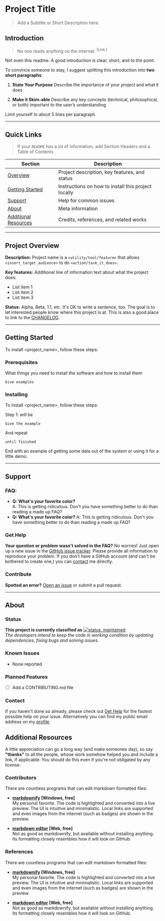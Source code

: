 # **Project Title**
> Add a Subtitle or Short Description here.

## Introduction
>No one reads anything on the internet. <sup>[Link.]

Not even this readme.  A good introduction is clear, short, and to the point.

To convince someone to stay,  I suggest splitting this introduction into  **two short paragraphs**:
1.  **State Your Purpose**
	Describe the importance of your project and what it does
	
2. **Make it Skim-able** 
 Describe any key concepts (technical, philosophical, or both) important to the user’s understanding

Limit yourself to about 5 lines per paragraph.

---
## Quick Links
> If your `README` has a lot of information, add Section Headers and a Table of Contents

| Section | Description |
| - | - |
| [Overview](#project-overview)  |  Project description, key features, and status |
| [Getting Started](#getting-started)  |  Instructions on how to install this project locally |
| [Support](#support)  | Help for common issues |
| [About](#about)  |  Meta information |
| [Additional Resources](#references)  |  Credits, references, and related works |

---
## Project Overview
**Description:**   Project name is a  `<utility/tool/feature>`  that allows  `<insert_target_audience>`  to do  `<action/task_it_does>`. 

**Key features:**  Additional line of information text about what the project does:
 - List item 1
 - List item 2
 - List item 3

**Status:**   Alpha, Beta, 1.1, etc. It's OK to write a sentence, too. The goal is to let interested people know where this project is at. This is also a good place to link to the [CHANGELOG](https://github.com/cfpb/open-source-project-template/blob/master/CHANGELOG.md).

---
## Getting Started
To install <project_name>, follow these steps:

### Prerequisites

What things you need to install the software and how to install them

```
Give examples
```

### Installing

To install <project_name>, follow these steps: 

Step 1:   will be

```
Give the example
```

And repeat

```
until finished
```

End with an example of getting some data out of the system or using it for a little demo.

---
## Support


### FAQ:

 - **Q: What's your favorite color?**   
 A: This is getting ridiculous. Don't you have something better to do than reading a made up FAQ?
 -  **Q: What's your favorite color?**
 A: This is getting ridiculous. Don't you have something better to do than reading a made up FAQ?

### Get Help
**Your question or problem wasn't solved in the FAQ?**  No worries! Just open up a new issue in the  [GitHub issue tracker](https://github.com/nqtronix/git-template/issues). Please provide all information to reproduce your problem. If you don't have a GitHub account (and can't be bothered to create one,) you can  [contact](https://github.com/nqtronix/git-template/blob/master/README.md#contact)  me directly.

### Contribute
**Spotted an error?**  [Open an issue](https://github.com/nqtronix/git-template/issues)  or submit a pull request.

---

## About

### Status
**This project is currently classified as**  [![status: maintained](https://camo.githubusercontent.com/492143c7d3caf29f3be8b9c0785bd49d2680804c/68747470733a2f2f696d672e736869656c64732e696f2f62616467652f7374617475732d6d61696e7461696e65642d677265656e2e737667)](https://github.com/nqtronix/git-template/blob/master/badges.md#project-status)  
_The developers intend to keep the code in working condition by updating dependencies, fixing bugs and solving issues._
### Known Issues

-   None reported

  
### Planned Features
 - [ ]   Add a CONTRIBUTING.md file

### Contact

If you haven't done so already, please check out  [Get Help](https://github.com/nqtronix/git-template/blob/master/README.md#get-help)  for the fastest possible help on your issue. Alternatively you can find my public email address on my  [profile](https://github.com/nqtronix).

## Additional Resources

 A little appreciation can go a long way (and make someones day), so say **"thanks"** to all the people, whose work somehow helped you and include a link, if applicable.  You should do this even if you're not obligated by any license.  

### Contributors

There are countless programs that can edit markdown formatted files:

-   **[markdownify](https://github.com/amitmerchant1990/electron-markdownify)  [Windows, free]**  
    My personal favorite. The code is highlighted and converted into a live preview. The UI is intuitive and minimalistic. Local links are supported and even images from the internet (such as badges) are shown in the preview.
    
-   **[markdown editor](https://jbt.github.io/markdown-editor/)  [Web, free]**  
    Not as good as markdownify, but available without installing anything. Its formatting closely resembles how it will look on GitHub.
    
### References

There are countless programs that can edit markdown formatted files:

-   **[markdownify](https://github.com/amitmerchant1990/electron-markdownify)  [Windows, free]**  
    My personal favorite. The code is highlighted and converted into a live preview. The UI is intuitive and minimalistic. Local links are supported and even images from the internet (such as badges) are shown in the preview.
    
-   **[markdown editor](https://jbt.github.io/markdown-editor/)  [Web, free]**  
    Not as good as markdownify, but available without installing anything. Its formatting closely resembles how it will look on GitHub.
